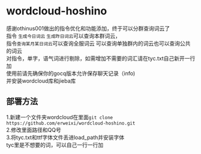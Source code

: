 # wordcloud-hoshino
感谢othinus001做出的指令优化和功能添加，终于可以分群查询词云了<br> 
指令 `生成今日词云` `生成昨日词云`可以查询本群词云，<br>
指令`查询某月某日词云`可以查询全服词云
可以查询单独群内的词云也可以查询公共的词云<br> 
对指令，单字，语气词进行剔除，如需增加不需要的词汇请在tyc.txt自己新开一行加<br> 
使用前请先确保你的gocq版本允许保存聊天记录（info)<br> 
并安装wordcloud库和jieba库<br>
## 部署方法<br>
1.新建一个文件夹wordcloud在里面`git clone https://github.com/erweixi/wordcloud-hoshino.git`<br>
2.修改里面路径和QQ号<br>
3.将tyc.txt和ttf字体文件丢进load_path并安装字体<br> 
tyc里是不想要的词，可以自己一行一行加<br> 

